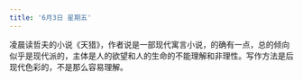 ```yaml
---
title: '6月3日 星期五'
---
```


凌晨读哲夫的小说《天猎》，作者说是一部现代寓言小说，的确有一点，总的倾向似乎是现代派的，主体是人的欲望和人的生命的不能理解和非理性。写作方法是后现代色彩的，不是那么容易理解。

